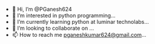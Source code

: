 - 👋 Hi, I’m @PGanesh624
- 👀 I’m interested in python programming...
- 🌱 I’m currently learning python at luminar technolabs...
- 💞️ I’m looking to collaborate on ...
- 📫 How to reach me pganeshkumar624@gmail.com...

<!---
PGanesh624/PGanesh624 is a ✨ special ✨ repository because its `README.md` (this file) appears on your GitHub profile.
You can click the Preview link to take a look at your changes.
--->

